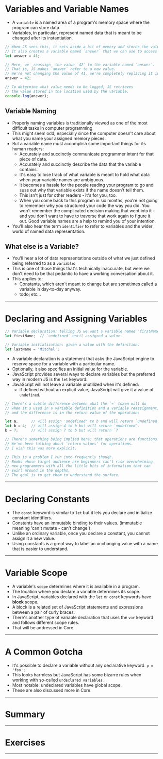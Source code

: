 # Variables and Variable Names
- A `variable` is a named area of a program's memory space where the program can store data. 
- Variables, in particular, represent named data that is meant to be changed after its instantiation. 
``` js
// When JS sees this, it sets aside a bit of memory and stores the value `41` in that area. 
// It also creates a variable named `answer` that we can use to access that value. 
let answer = 41;

// Here, we _reassign_ the value `42` to the variable named `answer`.
// That is, JS makes `answer` refer to a new value. 
// We're not changing the value of 41, we're completely replacing it in `answer`.
answer = 42;

// To determine what value needs to be logged, JS retrieves
// the value stored in the location used by the variable. 
console.log(answer);
```

## Variable Naming
- Properly naming variables is traditionally viewed as one of the most difficult tasks in computer programming. 
- This might seem odd, especially since the computer doesn't care about what you name your assigned memory pieces.
- But a variable name must accomplish some important things for its human readers:
    - Accurately and succinctly communicate programmer intent for that piece of data. 
    - Accurately and succinctly describe the data that the variable contains. 
    - It's easy to lose track of what variable is meant to hold what data when your variable names are ambiguous. 
    - It becomes a hassle for the people reading your program to go and suss out why that variable exists if the name doesn't tell them.
    - This isn't just for other readers - it's for you, too. 
    - When you come back to this program in six months, you're not going to remember why you structured your code the way you did. You won't remember the complicated decision making that went into it - and you don't want to have to traverse that work again to figure it out. Good variable names are a help to remind you of your intention.  
- You'll also hear the term `identifier` to refer to variables and the wider world of named data representation. 

## What else is a Variable?
<!-- The core point of this section is a little fuzzy...outside of nomenclature. -->
<!-- - JavaScript has lots of things that involve storing data in a named area of memory: 
    - Variables declared with the `let` and `var` keywords.
    - Constants declared with the `const` keyword.
    - Properties of the global object. 
    - Function names.
    - Function parameters.
    - Class names.
- We'll get to what these are later in the curriculum.
- Right now we just need to understand that  -->
- You'll hear a lot of data representations outside of what we just defined being referred to as a `variable`: 
- This is one of those things that's technically inaccurate, but were we don't need to be that pedantic to have a working conversation about it. 
- This applies to: 
    - Constants, which aren't meant to change but are sometimes called a variable in day-to-day anyway. 
    - todo; etc...
<!-- My wording is strange, I'll need to clear that up. -->

<hr>

# Declaring and Assigning Variables
``` js
// Variable declaration: telling JS we want a variable named 'firstName'
let firstName;  // `undefined` until assigned a value.

// Variable initialization: given a value with the definition.
let lastName = 'Mitchel';
```
- A variable declaration is a statement that asks the JavaScript engine to reserve space for a variable with a particular name. 
- Optionally, it also specifies an initial value for the variable. 
- JavaScript provides several ways to declare variables but the preferred way in modern JS is the `let` keyword. 
- JavaScript will not leave a variable unutilized when it's defined: 
    - If defined without an explicit value, JavaScript will give it a value of `undefined`. 
``` js
// There's a subtle difference between what the `=` token will do 
// when it's used in a variable definition and a variable reassignment,
// and the difference is in the return value of the operation: 

let a;      // will assign 'undefined' to b and will return `undefined`.
let b = 4;  // will assign 4 to b but will return `undefined`.
b = 7;      // will assign 7 to b but will return `7`

// There's something being implied here: that operations are functions. 
// We've been talking about 'return values' for operations. 
// I wish this was more explicit. 

// This is a problem I run into frequently though.
// Books whose target audience are beginners can't risk overwhelming 
// new programmers with all the little bits of information that can 
// swirl around in the depths. 
// The goal is to get them to understand the surface. 
```

<hr>

# Declaring Constants
- The `const` keyword is similar to `let` but it lets you declare and initialize constant identifiers. 
- Constants have an immutable binding to their values. (immutable meaning 'can't mutate - can't change')
- Unlike an ordinary variable, once you declare a constant, you cannot assign it a new value. 
- Using constants is a great way to label an unchanging value with a name that is easier to understand. 

<hr>

# Variable Scope 
- A variable's `scope` determines where it is available in a program. 
- The location where you declare a variable determines its scope. 
- In JavaScript, variables declared with the `let` or `const` keywords have __block__ scope. 
- A block is a related set of JavaScript statements and expressions between a pair of curly braces. 
- There's another type of variable declaration that uses the `var` keyword and follows different scope rules. 
- That will be addressed in Core. 

<hr>

# A Common Gotcha
- It's possible to declare a variable without any declarative keyword: `p = 'foo';`
- This looks harmless but JavaScript has some bizarre rules when working with so-called `undeclared variables`.
- Most notable: undeclared variables have global scope. 
- These are also discussed more in Core. 

<hr>

# Summary 

<hr>

# Exercises

<hr>
